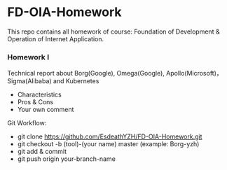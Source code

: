 # FD-OIA-Homework
This repo contains all homework of course: Foundation of Development &amp; Operation of Internet Application.

### Homework I 
Technical report about Borg(Google), Omega(Google), Apollo(Microsoft)， Sigma(Alibaba) and Kubernetes
+ Characteristics
+ Pros & Cons
+ Your own comment

Git Workflow:
+ git clone https://github.com/EsdeathYZH/FD-OIA-Homework.git
+ git checkout -b (tool)-(your name) master (example: Borg-yzh)
+ git add & commit
+ git push origin your-branch-name
